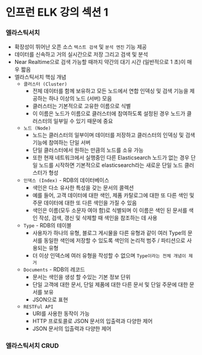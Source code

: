 # 인프런 ELK 강의 섹션 1

### 엘라스틱서치
- 확장성이 뛰어난 오픈 소스 `텍스트 검색` 및 `분석 엔진` 기능 제공
- 데이터를 신속하고 거의 실시간으로 저장 그리고 검색 및 분석
- Near Realtime으로 검색 가능할 때까지 약간의 대기 시간 (일반적으로 1 초)이 매우 짧음
- 엘라스틱서치 핵심 개념
  - `클러스터 (Cluster)`
    - 전체 데이터를 함께 보유하고 모든 노드에서 연합 인덱싱 및 검색 기능을 제공하는 하나 이상의 노드 (서버) 모음
    - 클러스터는 기본적으로 고유한 이름으로 식별
    - 이 이름은 노드가 이름으로 클러스터에 참여하도록 설정된 경우 노드가 클러스터의 일부일 수 있기 때문에 중요
  - `노드 (Node)`
    - 노드는 클러스터의 일부이며 데이터를 저장하고 클러스터의 인덱싱 및 검색 기능에 참여하는 단일 서버
    - 단일 클러스터에서 원하는 만큼의 노드를 소유 가능
    - 또한 현재 네트워크에서 실행중인 다른 Elasticsearch 노드가 없는 경우 단일 노드를 시작하면 기본적으로 elasticsearch라는 새로운 단일 노드 클러스터가 형성
  - `인덱스 (Index)` - RDB의 데이터베이스
    - 색인은 다소 유사한 특성을 갖는 문서의 콜렉션
    - 예를 들어, 고객 데이터에 대한 색인, 제품 카탈로그에 대한 또 다른 색인 및 주문 데이터에 대한 또 다른 색인을 가질 수 있음
    - 색인은 이름(모두 소문자 여야 함)로 식별되며 이 이름은 색인 된 문서를 색인 작성, 검색, 갱신 및 삭제할 때 색인을 참조하는 데 사용
  - `Type` - RDB의 테이블
    - 사용자가 하나의 유형, 블로그 게시물을 다른 유형과 같이 여러 Type의 문서를 동일한 색인에 저장할 수 있도록 색인의 논리적 범주 / 파티션으로 사용되는 유형
    - 더 이상 인덱스에 여러 유형을 작성할 수 없으며 `Type이라는 전체 개념이 제거`
  - `Documents` - RDB의 레코드
    - 문서는 색인을 생성 할 수있는 기본 정보 단위
    - 단일 고객에 대한 문서, 단일 제품에 대한 다른 문서 및 단일 주문에 대한 문서를 보유
    - JSON으로 표현
  - `RESTFul API`
    - URI를 사용한 동작이 가능
    - HTTP 프로토콜로 JSON 문서의 입출력과 다양한 제어
    - JSON 문서의 입출력과 다양한 제어

### 엘라스틱서치 CRUD
